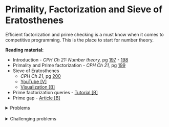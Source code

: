 # Primality, Factorization and Sieve of Eratosthenes
Efficient factorization and prime checking is a must know when it comes to competitive programming. This is the place to start for number theory.

**Reading material:**
* Introduction - *CPH Ch 21: Number theory,* pg [197](https://cses.fi/book/book.pdf#page=207) - [198](https://cses.fi/book/book.pdf#page=208)
* Primality and Prime factorization - *CPH Ch 21,* pg [199](https://cses.fi/book/book.pdf#page=209)
* Sieve of Eratosthenes
    * *CPH Ch 21,* pg [200](https://cses.fi/book/book.pdf#page=210)
    * [YouTube [V]](https://www.youtube.com/watch?v=pKvGYOnO9Ao)
    * [Visualization [B]](https://brilliant.org/wiki/sieve-of-eratosthenes/)
* Prime factorization queries - [Tutorial [B]](https://www.geeksforgeeks.org/prime-factorization-using-sieve-olog-n-multiple-queries/)
* Prime gap - [Article [B]](https://primes.utm.edu/notes/gaps.html)

<details>
<summary>Problems</summary>
<ul>
    <li><a href="https://www.spoj.com/problems/FACT0/">Spoj FACT0</a></li>
    <li><a href="https://codeforces.com/problemset/problem/17/A">CF 17 A</a></li>
    <li><a href="https://codeforces.com/contest/26/problem/A">CF 26 A</a></li>
    <li><a href="https://codeforces.com/problemset/problem/154/B">CF 154 B</a></li>
    <li><a href="https://www.spoj.com/problems/DIV/">Spoj DIV</a></li>
    <li><a href="https://www.spoj.com/problems/FACTCG2/">Spoj FACTCG2</a> <a href="http://p.ip.fi/ZcNP">(solution)</a></li>
</ul>
</details>
<br/>

<details>
<summary>Challenging problems</summary>
<ul>
    <li><a href="https://codeforces.com/contest/584/problem/D">CF 584 D</a></li>
    <li><a href="https://codeforces.com/problemset/problem/111/B">CF 111 B</a></li>
</ul>
</details>